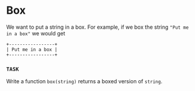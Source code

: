 # Box

We want to put a string in a box.
For example, if we box the string `"Put me in a box"` we would get

```text
+-----------------+
| Put me in a box |
+-----------------+
```

### `TASK`

Write a function `box(string)` returns a boxed version of `string`.
